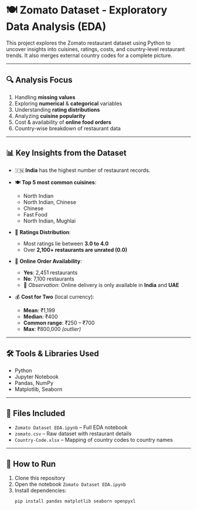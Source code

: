 # 🍽️ Zomato Dataset - Exploratory Data Analysis (EDA)

This project explores the Zomato restaurant dataset using Python to uncover insights into cuisines, ratings, costs, and country-level restaurant trends. It also merges external country codes for a complete picture.

---

## 🔍 Analysis Focus

1. Handling **missing values**
2. Exploring **numerical** & **categorical** variables
3. Understanding **rating distributions**
4. Analyzing **cuisine popularity**
5. Cost & availability of **online food orders**
6. Country-wise breakdown of restaurant data

---

## 📊 Key Insights from the Dataset

- 🇮🇳 **India** has the highest number of restaurant records.
- 🍽️ **Top 5 most common cuisines**:
  - North Indian  
  - North Indian, Chinese  
  - Chinese  
  - Fast Food  
  - North Indian, Mughlai

- 🌟 **Ratings Distribution**:
  - Most ratings lie between **3.0 to 4.0**
  - Over **2,100+ restaurants are unrated (0.0)**

- 🛵 **Online Order Availability**:
  - **Yes**: 2,451 restaurants  
  - **No**: 7,100 restaurants  
  - 📌 _Observation_: Online delivery is only available in **India** and **UAE**

- 💰 **Cost for Two** (local currency):
  - **Mean**: ₹1,199  
  - **Median**: ₹400  
  - **Common range**: ₹250 – ₹700  
  - **Max**: ₹800,000 _(outlier)_

---

## 🛠️ Tools & Libraries Used

- Python
- Jupyter Notebook
- Pandas, NumPy
- Matplotlib, Seaborn

---

## 📂 Files Included

- `Zomato Dataset EDA.ipynb` – Full EDA notebook
- `zomato.csv` – Raw dataset with restaurant details
- `Country-Code.xlsx` – Mapping of country codes to country names

---

## 📓 How to Run

1. Clone this repository
2. Open the notebook `Zomato Dataset EDA.ipynb`
3. Install dependencies:
   ```bash
   pip install pandas matplotlib seaborn openpyxl